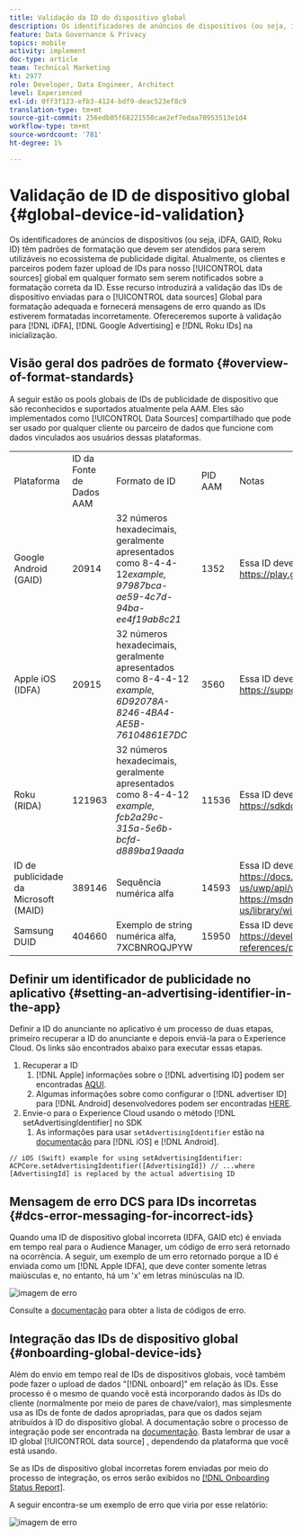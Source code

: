 ```yaml
---
title: Validação da ID do dispositivo global
description: Os identificadores de anúncios de dispositivos (ou seja, iDFA, GAID, Roku ID) têm padrões de formatação que devem ser atendidos para serem utilizáveis no ecossistema de publicidade digital. Atualmente, os clientes e parceiros podem fazer upload de IDs em nossas fontes de dados globais em qualquer formato sem ser notificados sobre a formatação correta da ID. Esse recurso introduzirá a validação das IDs de dispositivo enviadas às fontes de dados globais para formatação adequada e fornecerá mensagens de erro quando as IDs estiverem formatadas incorretamente. Ofereceremos suporte à validação para iDFA, Google Advertising e Roku IDs na inicialização.
feature: Data Governance & Privacy
topics: mobile
activity: implement
doc-type: article
team: Technical Marketing
kt: 2977
role: Developer, Data Engineer, Architect
level: Experienced
exl-id: 0ff3f123-efb3-4124-bdf9-deac523ef8c9
translation-type: tm+mt
source-git-commit: 256edb05f68221550cae2ef7edaa70953513e1d4
workflow-type: tm+mt
source-wordcount: '781'
ht-degree: 1%

---
```


# Validação de ID de dispositivo global {#global-device-id-validation}

Os identificadores de anúncios de dispositivos (ou seja, iDFA, GAID, Roku ID) têm padrões de formatação que devem ser atendidos para serem utilizáveis no ecossistema de publicidade digital. Atualmente, os clientes e parceiros podem fazer upload de IDs para nosso [!UICONTROL data sources] global em qualquer formato sem serem notificados sobre a formatação correta da ID. Esse recurso introduzirá a validação das IDs de dispositivo enviadas para o [!UICONTROL data sources] Global para formatação adequada e fornecerá mensagens de erro quando as IDs estiverem formatadas incorretamente. Ofereceremos suporte à validação para [!DNL iDFA], [!DNL Google Advertising] e [!DNL Roku IDs] na inicialização.

## Visão geral dos padrões de formato {#overview-of-format-standards}

A seguir estão os pools globais de IDs de publicidade de dispositivo que são reconhecidos e suportados atualmente pela AAM. Eles são implementados como [!UICONTROL Data Sources] compartilhado que pode ser usado por qualquer cliente ou parceiro de dados que funcione com dados vinculados aos usuários dessas plataformas.

<table>
  <tr>
   <td>Plataforma </td>
   <td>ID da Fonte de Dados AAM </td>
   <td>Formato de ID </td>
   <td>PID AAM </td>
   <td>Notas </td>
  </tr>
  <tr>
   <td>Google Android (GAID)</td>
   <td>20914</td>
   <td>32 números hexadecimais, geralmente apresentados como 8-4-4-12<em>example, 97987bca-ae59-4c7d-94ba-ee4f19ab8c21<br/> </em> </td>
   <td>1352</td>
   <td>Essa ID deve ser coletada em uma Referência de formulário bruta/sem hash/inalterada - <a href="https://play.google.com/about/monetization-ads/ads/ad-id/">https://play.google.com/about/monetization-ads/ads/ad-id/</a></td>
  </tr>
  <tr>
   <td>Apple iOS (IDFA)</td>
   <td>20915</td>
   <td>32 números hexadecimais, geralmente apresentados como 8-4-4-12 <em>example, 6D92078A-8246-4BA4-AE5B-76104861E7DC<br /> </em> </td>
   <td>3560</td>
   <td>Essa ID deve ser coletada em uma Referência de formulário bruta/sem hash/inalterada - <a href="https://support.apple.com/en-us/HT205223">https://support.apple.com/en-us/HT205223</a></td>
  </tr>
  <tr>
   <td>Roku (RIDA)</td>
   <td>121963</td>
   <td>32 números hexadecimais, geralmente apresentados como 8-4-4-12 <em>example,</em> <em>fcb2a29c-315a-5e6b-bcfd-d889ba19aada</em></td>
   <td>11536</td>
   <td>Essa ID deve ser coletada em uma Referência de formulário bruta/sem hash/inalterada - <a href="https://sdkdocs.roku.com/display/sdkdoc/Roku+Advertising+Framework">https://sdkdocs.roku.com/display/sdkdoc/Roku+Advertising+Framework</a> </td>
  </tr>
  <tr>
   <td>ID de publicidade da Microsoft (MAID)</td>
   <td>389146</td>
   <td>Sequência numérica alfa</td>
   <td>14593</td>
   <td>Essa ID deve ser coletada em uma Referência de formulário bruta/sem hash/inalterada - <a href="https://docs.microsoft.com/en-us/uwp/api/windows.system.userprofile.advertisingmanager.advertisingid">https://docs.microsoft.com/en-us/uwp/api/windows.system.userprofile.advertisingmanager.advertisingid</a><br/><a href="https://msdn.microsoft.com/en-us/library/windows/apps/windows.system.userprofile.advertisingmanager.advertisingid.aspx">https://msdn.microsoft.com/en-us/library/windows/apps/windows.system.userprofile.advertisingmanager.advertisingid.aspx</a></td>
  </tr>
  <tr>
   <td>Samsung DUID</td>
   <td>404660</td>
   <td>Exemplo de string numérica alfa, 7XCBNROQJPYW</td>
   <td>15950</td>
   <td>Essa ID deve ser coletada em uma Referência de formulário bruta/sem hash/inalterada - <a href="https://developer.samsung.com/tv/develop/api-references/samsung-product-api-references/productinfo-api">https://developer.samsung.com/tv/develop/api-references/samsung-product-api-references/productinfo-api</a> </td>
  </tr>
</table>

## Definir um identificador de publicidade no aplicativo {#setting-an-advertising-identifier-in-the-app}

Definir a ID do anunciante no aplicativo é um processo de duas etapas, primeiro recuperar a ID do anunciante e depois enviá-la para o Experience Cloud. Os links são encontrados abaixo para executar essas etapas.

1. Recuperar a ID
   1. [!DNL Apple] informações sobre o  [!DNL advertising ID] podem ser encontradas  [AQUI](https://developer.apple.com/documentation/adsupport/asidentifiermanager).
   1. Algumas informações sobre como configurar o [!DNL advertiser ID] para [!DNL Android] desenvolvedores podem ser encontradas [HERE](http://www.androiddocs.com/google/play-services/id.html).
1. Envie-o para o Experience Cloud usando o método [!DNL setAdvertisingIdentifier] no SDK
   1. As informações para usar `setAdvertisingIdentifier` estão na [documentação](https://aep-sdks.gitbook.io/docs/using-mobile-extensions/mobile-core/identity/identity-api-reference#set-an-advertising-identifier) para [!DNL iOS] e [!DNL Android].

`// iOS (Swift) example for using setAdvertisingIdentifier:`
`ACPCore.setAdvertisingIdentifier([AdvertisingId]) // ...where [AdvertisingId] is replaced by the actual advertising ID`

## Mensagem de erro DCS para IDs incorretas {#dcs-error-messaging-for-incorrect-ids}

Quando uma ID de dispositivo global incorreta (IDFA, GAID etc) é enviada em tempo real para o Audience Manager, um código de erro será retornado na ocorrência. A seguir, um exemplo de um erro retornado porque a ID é enviada como um [!DNL Apple IDFA], que deve conter somente letras maiúsculas e, no entanto, há um &#39;x&#39; em letras minúsculas na ID.

![imagem de erro](assets/image_4_.png)

Consulte a [documentação](https://experienceleague.adobe.com/docs/audience-manager/user-guide/api-and-sdk-code/dcs/dcs-api-reference/dcs-error-codes.html?lang=en#api-and-sdk-code) para obter a lista de códigos de erro.

## Integração das IDs de dispositivo global {#onboarding-global-device-ids}

Além do envio em tempo real de IDs de dispositivos globais, você também pode fazer o upload de dados &quot;[!DNL onboard]&quot; em relação às IDs. Esse processo é o mesmo de quando você está incorporando dados às IDs do cliente (normalmente por meio de pares de chave/valor), mas simplesmente usa as IDs de fonte de dados apropriadas, para que os dados sejam atribuídos à ID do dispositivo global. A documentação sobre o processo de integração pode ser encontrada na [documentação](https://experienceleague.adobe.com/docs/audience-manager/user-guide/implementation-integration-guides/sending-audience-data/batch-data-transfer-process/batch-data-transfer-overview.html?lang=en#implementation-integration-guides). Basta lembrar de usar a ID global [!UICONTROL data source] , dependendo da plataforma que você está usando.

Se as IDs de dispositivo global incorretas forem enviadas por meio do processo de integração, os erros serão exibidos no [[!DNL Onboarding Status Report]](https://experienceleague.adobe.com/docs/audience-manager/user-guide/reporting/onboarding-status-report.html?lang=en#reporting).

A seguir encontra-se um exemplo de erro que viria por esse relatório:

![imagem de erro](assets/image_5_.png)
